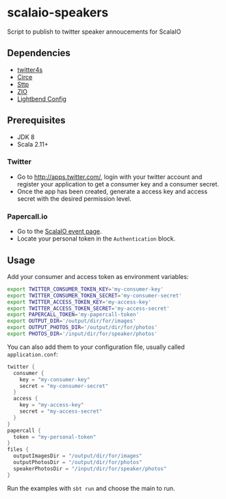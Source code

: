 # scalaio-speakers

Script to publish to twitter speaker annoucements for ScalaIO

## Dependencies
 
- [twitter4s](https://github.com/DanielaSfregola/twitter4s)
- [Circe](https://circe.github.io/circe/)
- [Sttp](https://github.com/softwaremill/sttp) 
- [ZIO](https://zio.dev) 
- [Lightbend Config](https://github.com/lightbend/config)

## Prerequisites

 * JDK 8
 * Scala 2.11+

### Twitter

- Go to http://apps.twitter.com/, login with your twitter account and register your application to get a consumer key and a consumer secret.
- Once the app has been created, generate a access key and access secret with the desired permission level.

### Papercall.io

- Go to the [ScalaIO event page](https://www.papercall.io/events/2207/apidocs).
- Locate your personal token in the `Authentication` block.

## Usage
Add your consumer and access token as environment variables:

```bash
export TWITTER_CONSUMER_TOKEN_KEY='my-consumer-key'
export TWITTER_CONSUMER_TOKEN_SECRET='my-consumer-secret'
export TWITTER_ACCESS_TOKEN_KEY='my-access-key'
export TWITTER_ACCESS_TOKEN_SECRET='my-access-secret'
export PAPERCALL_TOKEN='my-papercall-token'
export OUTPUT_DIR='/output/dir/for/images'
export OUTPUT_PHOTOS_DIR='/output/dir/for/photos'
export PHOTOS_DIR='/input/dir/for/speaker/photos'
```

You can also add them to your configuration file, usually called `application.conf`:
```scala
twitter {
  consumer {
    key = "my-consumer-key"
    secret = "my-consumer-secret"
  }
  access {
    key = "my-access-key"
    secret = "my-access-secret"
  }
}
papercall {
  token = "my-personal-token"
}
files {
  outputImagesDir = "/output/dir/for/images"
  outputPhotosDir = "/output/dir/for/photos"
  speakerPhotosDir = "/input/dir/for/speaker/photos"
}
```

Run the examples with ```sbt run``` and choose the main to run.


